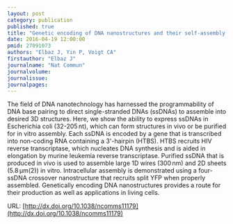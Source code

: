 ```yaml
---
layout: post
category: publication
published: true
title: "Genetic encoding of DNA nanostructures and their self-assembly in living bacteria."
date: 2016-04-19 12:00:00
pmid: 27091073
authors: "Elbaz J, Yin P, Voigt CA"
firstauthor: "Elbaz J"
journalname: "Nat Commun"
journalvolume:
journalissue:
journalpages:
---
```


The field of DNA nanotechnology has harnessed the programmability of DNA base pairing to direct single-stranded DNAs (ssDNAs) to assemble into desired 3D structures. Here, we show the ability to express ssDNAs in Escherichia coli (32-205 nt), which can form structures in vivo or be purified for in vitro assembly. Each ssDNA is encoded by a gene that is transcribed into non-coding RNA containing a 3'-hairpin (HTBS). HTBS recruits HIV reverse transcriptase, which nucleates DNA synthesis and is aided in elongation by murine leukemia reverse transcriptase. Purified ssDNA that is produced in vivo is used to assemble large 1D wires (300 nm) and 2D sheets (5.8 μm(2)) in vitro. Intracellular assembly is demonstrated using a four-ssDNA crossover nanostructure that recruits split YFP when properly assembled. Genetically encoding DNA nanostructures provides a route for their production as well as applications in living cells.

URL: [http://dx.doi.org/10.1038/ncomms11179](http://dx.doi.org/10.1038/ncomms11179)
